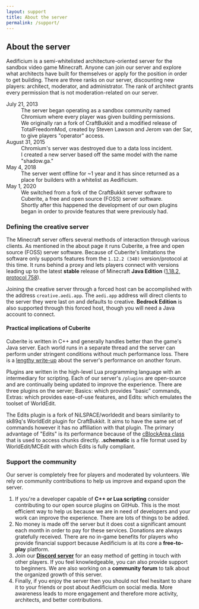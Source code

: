 ```yaml
---
layout: support
title: About the server
permalink: /support/
---
```


<section id="aboutServer">
	<div class="page-header">
		<h1>About the server</h1>
	</div>
	<p>Aedificium is a semi-whitelisted architecture-oriented server for the sandbox video game Minecraft.  Anyone can join our server and explore what architects have built for themselves or apply for the position in order to get building.  There are three ranks on our server, discounting new players: architect, moderator, and administrator.  The rank of architect grants every permission that is not moderation-related on our server.</p>
		<dl class="dl-horizontal">
            <dt>July 21, 2013</dt>
            <dd>The server began operating as a sandbox community named Chromium where every player was given building permissions.</dd>
			<dd>We originally ran a fork of CraftBukkit and a modified release of TotalFreedomMod, created by Steven Lawson and Jerom van der Sar, to give players "operator" access.</dd>
			<dt>August 31, 2015</dt>
			<dd>Chromium's server was destroyed due to a data loss incident.</dd>
			<dd>I created a new server based off the same model with the name "shadow.ga."</dd>
			<dt>May 4, 2018</dt>
			<dd>The server went offline for ~1 year and it has since returned as a place for builders with a whitelist as Aedificium.</dd>
			<dt>May 1, 2020</dt>
			<dd>We switched from a fork of the CraftBukkit server software to Cuberite, a free and open source (FOSS) server software.</dd>
			<dd>Shortly after this happened the development of our own plugins began in order to provide features that were previously had.</dd>
		</dl>
	<h3>Defining the creative server</h3>
	<p>The Minecraft server offers several methods of interaction through various clients.  As mentioned in the about page it runs Cuberite, a free and open source (FOSS) server software.  Because of Cuberite's limitations the software only supports features from the <code>1.12.2 (340)</code> version/protocol at this time.  It runs behind a proxy and lets players connect with versions leading up to the latest <b>stable</b> release of Minecraft <b>Java Edition</b> (<a href="https://wiki.vg/Protocol_version_numbers" target="_blank">1.18.2, protocol 758</a>).</p>
	<p>Joining the creative server through a forced host can be accomplished with the address <code>creative.aedi.app</code>.  The <code>aedi.app</code> address will direct clients to the server they were last on and defaults to creative.  <b>Bedrock Edition</b> is also supported through this forced host, though you will need a Java account to connect.</p>
	<h4>Practical implications of Cuberite</h4>
	<p>Cuberite is written in C++ and generally handles better than the game's Java server.  Each world runs in a separate thread and the server can perform under stringent conditions without much performance loss.  There is a <a href="https://forum.cuberite.org/thread-1888.html" target="_blank">lengthy write-up</a> about the server's performance on another forum.</p>
	<p>Plugins are written in the high-level Lua programming language with an intermediary for scripting.  Each of our server's <code>/plugins</code> are open-source and are continually being updated to improve the experience. There are three plugins on the server; Basics: which provides "basic" commands, Extras: which provides ease-of-use features, and Edits: which emulates the toolset of WorldEdit.</p>
	<p>The Edits plugin is a fork of NiLSPACE/worldedit and bears similarity to sk89q's WorldEdit plugin for CraftBukkit.  It aims to have the same set of commands however it has no affiliation with that plugin.  The primary advantage of "Edits" is its performance because of the <a href="https://api.cuberite.org/cBlockArea.html" target="_blank">cBlockArea class</a> that is used to access chunks directly.  <b>.schematic</b> is a file format used by WorldEdit/MCEdit with which Edits is fully compliant.</p>
	<h3>Support the community</h3>
	<p>Our server is completely free for players and moderated by volunteers.  We rely on community contributions to help us improve and expand upon the server.</p>
	<ol>
		<li>If you're a developer capable of <b>C++ or Lua scripting</b> consider contributing to our open source plugins on GitHub.  This is the most efficient way to help us because we are in need of developers and your work can improve the experience.  There are lots of things to be added.</li>
		<li>No money is made off the server but it does cost a significant amount each month in order to pay for these services.  Donations are always gratefully received.  There are no in-game benefits for players who provide financial support because Aedificium is at its core a <b>free-to-play</b> platform.</li>
		<li>Join our <b><a href="/guild" target="_blank">Discord server</a></b> for an easy method of getting in touch with other players.  If you feel knowledgeable, you can also provide support to beginners.  We are also working on a <b>community forum</b> to talk about the organized growth of this server.</li>
		<li>Finally, if you enjoy the server then you should not feel hesitant to share it to your friends or post about Aedificium on social media.  More awareness leads to more engagement and therefore more activity, architects, and better contributions.</li>
	</ol>
</section>
